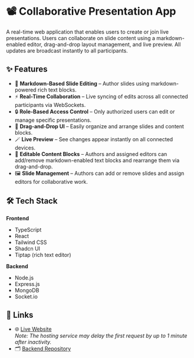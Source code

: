 # 📽️ Collaborative Presentation App

A real-time web application that enables users to create or join live presentations. Users can collaborate on slide content using a markdown-enabled editor, drag-and-drop layout management, and live preview. All updates are broadcast instantly to all participants.

## ✨ Features

- 📝 **Markdown-Based Slide Editing** – Author slides using markdown-powered rich text blocks.
- ⚡ **Real-Time Collaboration** – Live syncing of edits across all connected participants via WebSockets.
- 🔒 **Role-Based Access Control** – Only authorized users can edit or manage specific presentations.
- 🧩 **Drag-and-Drop UI** – Easily organize and arrange slides and content blocks.
- 🪄 **Live Preview** – See changes appear instantly on all connected devices.
- 🧱 **Editable Content Blocks** – Authors and assigned editors can add/remove markdown-enabled text blocks and rearrange them via drag-and-drop.
- 🖼️ **Slide Management** – Authors can add or remove slides and assign editors for collaborative work.


## 🛠️ Tech Stack

**Frontend**
- TypeScript
- React
- Tailwind CSS
- Shadcn UI
- Tiptap (rich text editor)

**Backend**
- Node.js
- Express.js
- MongoDB
- Socket.io

## 🔗 Links

- 🌐 [Live Website](https://collab-presentation.vercel.app)  
  _Note: The hosting service may delay the first request by up to 1 minute after inactivity._
- 🗂 [Backend Repository](https://github.com/IU4308/collab-presentation-backend)

